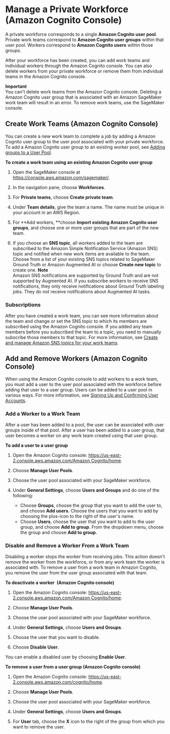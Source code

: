 # Manage a Private Workforce \(Amazon Cognito Console\)<a name="sms-workforce-management-private-cognito"></a>

A private workforce corresponds to a single **Amazon Cognito user pool**\. Private work teams correspond to **Amazon Cognito user groups** within that user pool\. Workers correspond to **Amazon Cognito users** within those groups\. 

After your workforce has been created, you can add work teams and individual workers through the Amazon Cognito console\. You can also delete workers from your private workforce or remove them from individual teams in the Amazon Cognito console\. 

**Important**  
You can't delete work teams from the Amazon Cognito console\. Deleting a Amazon Cognito user group that is associated with an Amazon SageMaker work team will result in an error\. To remove work teams, use the SageMaker console\.  

## Create Work Teams \(Amazon Cognito Console\)<a name="create-work-teams-cog"></a>

 You can create a new work team to complete a job by adding a Amazon Cognito user group to the user pool associated with your private workforce\. To add a Amazon Cognito user group to an existing worker pool, see [Adding groups to a User Pool](https://docs.aws.amazon.com/cognito/latest/developerguide/cognito-user-pools-user-groups.html)\.  

**To create a work team using an existing Amazon Cognito user group**

1. Open the SageMaker console at [https://console\.aws\.amazon\.com/sagemaker/](https://console.aws.amazon.com/sagemaker/)\. 

1. In the navigation pane, choose **Workforces**\. 

1. For **Private teams**, choose **Create private team**\. 

1. Under **Team details**, give the team a name\. The name must be unique in your account in an AWS Region\. 

1. For **Add workers, **choose **Import existing Amazon Cognito user groups**, and choose one or more user groups that are part of the new team\. 

1. If you choose an **SNS topic**, all workers added to the team are subscribed to the Amazon Simple Notification Service \(Amazon SNS\) topic and notified when new work items are available to the team\. Choose from a list of your existing SNS topics related to SageMaker Ground Truth or Amazon Augmented AI or choose **Create new topic** to create one\. 
**Note**  
Amazon SNS notifications are supported by Ground Truth and are not supported by Augmented AI\. If you subscribe workers to receive SNS notifications, they only receive notifications about Ground Truth labeling jobs\. They do not receive notifications about Augmented AI tasks\. 

### Subscriptions<a name="subscriptions-cog-workteam"></a>

After you have created a work team, you can see more information about the team and change or set the SNS topic to which its members are subscribed using the Amazon Cognito console\. If you added any team members before you subscribed the team to a topic, you need to manually subscribe those members to that topic\. For more information, see [Create and manage Amazon SNS topics for your work teams](sms-workforce-management-private-sns.md)\. 

## Add and Remove Workers \(Amazon Cognito Console\)<a name="add-remove-workers-cog"></a>

 When using the Amazon Cognito console to add workers to a work team, you must add a user to the user pool associated with the workforce before adding that user to a user group\. Users can be added to a user pool in various ways\. For more information, see [Signing Up and Confirming User Accounts](https://docs.aws.amazon.com/cognito/latest/developerguide/signing-up-users-in-your-app.html)\. 

### Add a Worker to a Work Team<a name="add-worker-workteam-cog"></a>

After a user has been added to a pool, the user can be associated with user groups inside of that pool\. After a user has been added to a user group, that user becomes a worker on any work team created using that user group\.

**To add a user to a user group**

1. Open the Amazon Cognito console: [https://us\-east\-2\.console\.aws\.amazon\.com/Amazon Cognito/home](https://us-east-2.console.aws.amazon.com/cognito/home)\. 

1. Choose **Manage User Pools**\.

1. Choose the user pool associated with your SageMaker workforce\.  

1. Under **General Settings**, choose **Users and Groups** and do one of the following: 
   + Choose **Groups**, choose the group that you want to add the user to, and choose **Add users**\. Choose the users that you want to add by choosing the plus\-icon to the right of the user's name\.  
   + Choose **Users**, choose the user that you want to add to the user group, and choose **Add to group**\. From the dropdown menu, choose the group and choose **Add to group**\.

### Disable and Remove a Worker From a Work Team<a name="disable-remove-workers-cog"></a>

Disabling a worker stops the worker from receiving jobs\. This action doesn't remove the worker from the workforce, or from any work team the worker is associated with\. To remove a user from a work team in Amazon Cognito, you remove the user from the user group associated with that team\.

**To deactivate a worker  \(Amazon Cognito console\)**

1. Open the Amazon Cognito console: [https://us\-east\-2\.console\.aws\.amazon\.com/Amazon Cognito/home](https://us-east-2.console.aws.amazon.com/cognito/home)\. 

1. Choose **Manage User Pools**\.

1. Choose the user pool associated with your SageMaker workforce\.

1. Under **General Settings**, choose **Users and Groups**\.

1. Choose the user that you want to disable\.

1. Choose **Disable User**\.

You can enable a disabled user by choosing **Enable User**\.  

**To remove a user from a user group \(Amazon Cognito console\)**

1. Open the Amazon Cognito console: [https://us\-east\-2\.console\.aws\.amazon\.com/cognito/home](https://us-east-2.console.aws.amazon.com/cognito/home)\. 

1. Choose **Manage User Pools**\. 

1. Choose the user pool associated with your SageMaker workforce\.  

1. Under **General Settings**, choose **Users and Groups**\. 

1. For **User** tab, choose the **X** icon to the right of the group from which you want to remove the user\. 